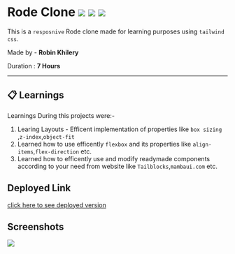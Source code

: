 # Rode Clone ![](https://img.shields.io/badge/-HTML-yellowgreen) ![](https://img.shields.io/badge/-CSS-orange)  ![](https://img.shields.io/badge/-%20tailwind-yellow)
 
  
 This is a `resposnive` Rode clone made for learning purposes using `tailwind css`.


Made by - **Robin Khilery**

Duration : **7 Hours**

***
 
## :clipboard: Learnings
Learnings During this projects were:-
1. Learing Layouts - Efficent implementation of properties like   `box sizing `,`z-index`,`object-fit`
2. Learned how to use efficently `flexbox` and its properties like `align-items`,`flex-direction` etc.
3. Learned how to  efficently use and modify readymade components  according to your need from website like `Tailblocks`,`mambaui.com` etc. 
 

## Deployed Link
 [click here to see deployed version](https://paytm-clone-link.netlify.app/ "Click to Visit Link") 


## Screenshots
![](./assets/Screenshot.png)




 
